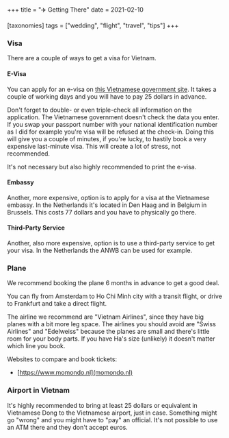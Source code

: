 +++
title = "✈️ Getting There"
date = 2021-02-10

[taxonomies]
tags = ["wedding", "flight", "travel", "tips"]
+++

### Visa

There are a couple of ways to get a visa for Vietnam.

#### E-Visa

You can apply for an e-visa on [this Vietnamese government site](https://evisa.xuatnhapcanh.gov.vn/tra-cuu-thi-thuc).
It takes a couple of working days and you will have to pay 25 dollars in advance.

Don't forget to double- or even triple-check all information on the application.
The Vietnamese government doesn't check the data you enter.
If you swap your passport number with your national identification number as I did for example you're visa will be refused at the check-in.
Doing this will give you a couple of minutes, if you're lucky, to hastily book a very expensive last-minute visa.
This will create a lot of stress, not recommended.

It's not necessary but also highly recommended to print the e-visa.

#### Embassy

Another, more expensive, option is to apply for a visa at the Vietnamese embassy. In the Netherlands it's located in Den Haag and in Belgium in Brussels. This costs 77 dollars and you have to physically go there.

#### Third-Party Service

Another, also more expensive, option is to use a third-party service to get your visa. In the Netherlands the ANWB can be used for example.

### Plane

We recommend booking the plane 6 months in advance to get a good deal.

You can fly from Amsterdam to Ho Chi Minh city with a transit flight, or drive to Frankfurt and take a direct flight.

The airline we recommend are "Vietnam Airlines", since they have big planes with a bit more leg space.
The airlines you should avoid are "Swiss Airlines" and "Edelweiss" because the planes are small and there's little room for your body parts. If you have Ha's size (unlikely) it doesn't matter which line you book.

Websites to compare and book tickets:

- [https://www.momondo.nl](momondo.nl)

### Airport in Vietnam


It's highly recommended to bring at least 25 dollars or equivalent in Vietnamese Dong to the Vietnamese airport, just in case.
Something might go "wrong" and you might have to "pay" an official.
It's not possible to use an ATM there and they don't accept euros.
